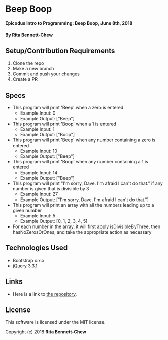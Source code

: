 # Beep Boop

#### Epicodus Intro to Programming: Beep Boop, June 8th, 2018

#### By Rita Bennett-Chew

## Setup/Contribution Requirements

1. Clone the repo
1. Make a new branch
1. Commit and push your changes
1. Create a PR

## Specs

* This program will print 'Beep' when a zero is entered
  * Example Input: 0
  * Example Output: ["Beep"]
* This program will print 'Boop' when a 1 is entered
  * Example Input: 1
  * Example Output: ["Boop"]
* This program will print 'Beep' when any number containing a zero is entered
  * Example Input: 10
  * Example Output: ["Beep"]
* This program will print 'Boop' when any number containing a 1 is entered
  * Example Input: 14
  * Example Output: ["Beep"]
* This program will print "I'm sorry, Dave. I'm afraid I can't do that." if any number is given that is divisible by 3
  * Example Input: 27
  * Example Output: ["I'm sorry, Dave. I'm afraid I can't do that."]
* This program will print an array with all the numbers leading up to a given number
  * Example Input: 5
  * Example Output: [0, 1, 2, 3, 4, 5]
* For each number in the array, it will first apply isDivisibleByThree, then hasNoZerosOrOnes, and take the appropriate action as necessary

## Technologies Used

* Bootstrap x.x.x
* jQuery 3.3.1

## Links

* Here is a link to [the repository](https://github.com/ritabc/beep-boop).

## License

This software is licensed under the MIT license.

Copyright (c) 2018 **Rita Bennett-Chew**
